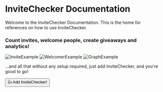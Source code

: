 # InviteChecker Documentation

Welcome to the InviteChecker Documentation. This is the home for references on how to use InviteChecker.

### Count invites, welcome people, create giveaways and analytics!

![InviteExample](https://content.miolus.de/sharex/Discord_YZ7cxUoU9a.png)
![WelcomerExample](https://content.miolus.de/sharex/Discord_75nwEQkJ4a.png)
![GraphExample](https://content.miolus.de/sharex/Discord_vYxgdZimeD.png)

...and all that without any setup required, just add InviteChecker, and you're good to go!

<button name="invitechecker-add" onclick='location.href="https://discord.com/api/oauth2/authorize?client_id=741606943952601179&permissions=262176&scope=bot%20applications.commands"'>👍 Add InviteChecker!</button>

